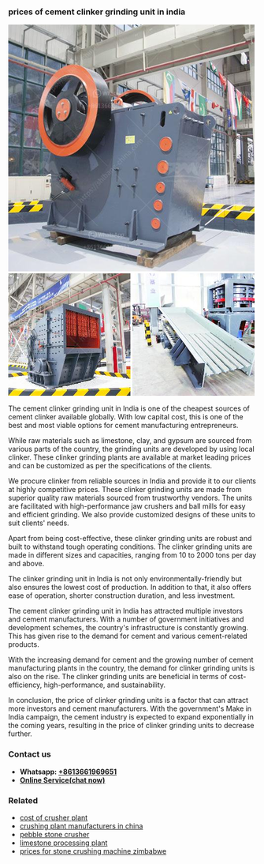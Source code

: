 <h3>prices of cement clinker grinding unit in india</h3><img src='1708663484.jpg' alt=''><p>The cement clinker grinding unit in India is one of the cheapest sources of cement clinker available globally. With low capital cost, this is one of the best and most viable options for cement manufacturing entrepreneurs.</p><p>While raw materials such as limestone, clay, and gypsum are sourced from various parts of the country, the grinding units are developed by using local clinker. These clinker grinding plants are available at market leading prices and can be customized as per the specifications of the clients.</p><p>We procure clinker from reliable sources in India and provide it to our clients at highly competitive prices. These clinker grinding units are made from superior quality raw materials sourced from trustworthy vendors. The units are facilitated with high-performance jaw crushers and ball mills for easy and efficient grinding. We also provide customized designs of these units to suit clients' needs.</p><p>Apart from being cost-effective, these clinker grinding units are robust and built to withstand tough operating conditions. The clinker grinding units are made in different sizes and capacities, ranging from 10 to 2000 tons per day and above.</p><p>The clinker grinding unit in India is not only environmentally-friendly but also ensures the lowest cost of production. In addition to that, it also offers ease of operation, shorter construction duration, and less investment.</p><p>The cement clinker grinding unit in India has attracted multiple investors and cement manufacturers. With a number of government initiatives and development schemes, the country's infrastructure is constantly growing. This has given rise to the demand for cement and various cement-related products.</p><p>With the increasing demand for cement and the growing number of cement manufacturing plants in the country, the demand for clinker grinding units is also on the rise. The clinker grinding units are beneficial in terms of cost-efficiency, high-performance, and sustainability.</p><p>In conclusion, the price of clinker grinding units is a factor that can attract more investors and cement manufacturers. With the government's Make in India campaign, the cement industry is expected to expand exponentially in the coming years, resulting in the price of clinker grinding units to decrease further.</p><h3>Contact us</h3><ul><li><strong>Whatsapp:&nbsp;<a href="https://wa.me/8613661969651">+8613661969651</a></strong></li><li><a href="https://swt.shibang-china.com/?git&amp;zhl&amp;prices of cement clinker grinding unit in india"><strong>Online Service(chat now)</strong></a></li></ul><h3>Related</h3><ul><li><a href='cost of crusher plant.md'>cost of crusher plant</a></li><li><a href='crushing plant manufacturers in china.md'>crushing plant manufacturers in china</a></li><li><a href='pebble stone crusher.md'>pebble stone crusher</a></li><li><a href='limestone processing plant.md'>limestone processing plant</a></li><li><a href='prices for stone crushing machine zimbabwe.md'>prices for stone crushing machine zimbabwe</a></li></ul>